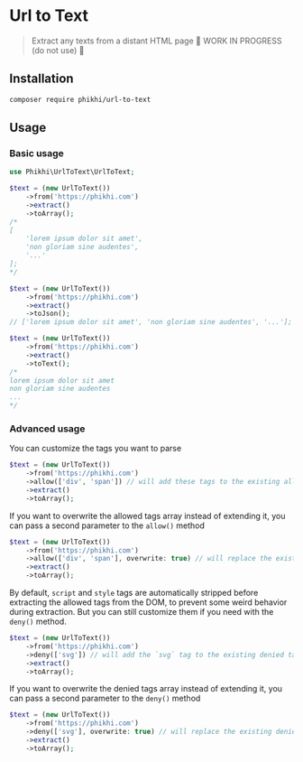 # Url to Text

> Extract any texts from a distant HTML page
> 🚧 WORK IN PROGRESS (do not use) 🚧

## Installation

```bash
composer require phikhi/url-to-text
```

## Usage

### Basic usage
```php
use Phikhi\UrlToText\UrlToText;

$text = (new UrlToText())
    ->from('https://phikhi.com')
    ->extract()
    ->toArray();
/*
[
    'lorem ipsum dolor sit amet',
    'non gloriam sine audentes',
    '...'
];
*/

$text = (new UrlToText())
    ->from('https://phikhi.com')
    ->extract()
    ->toJson();
// ['lorem ipsum dolor sit amet', 'non gloriam sine audentes', '...'];

$text = (new UrlToText())
    ->from('https://phikhi.com')
    ->extract()
    ->toText();
/*
lorem ipsum dolor sit amet
non gloriam sine audentes
...
*/
```

### Advanced usage

You can customize the tags you want to parse
```php
$text = (new UrlToText())
    ->from('https://phikhi.com')
    ->allow(['div', 'span']) // will add these tags to the existing allowed tags array (H*, p, li, a).
    ->extract()
    ->toArray();
```

If you want to overwrite the allowed tags array instead of extending it, you can pass a second parameter to the `allow()` method
```php
$text = (new UrlToText())
    ->from('https://phikhi.com')
    ->allow(['div', 'span'], overwrite: true) // will replace the existing allowed tags array with this one.
    ->extract()
    ->toArray();
```

By default, `script` and `style` tags are automatically stripped before extracting the allowed tags from the DOM, to prevent some weird behavior during extraction.
But you can still customize them if you need with the `deny()` method.
```php
$text = (new UrlToText())
    ->from('https://phikhi.com')
    ->deny(['svg']) // will add the `svg` tag to the existing denied tags array (script, style).
    ->extract()
    ->toArray();
```

If you want to overwrite the denied tags array instead of extending it, you can pass a second parameter to the `deny()` method
```php
$text = (new UrlToText())
    ->from('https://phikhi.com')
    ->deny(['svg'], overwrite: true) // will replace the existing denied tags array with this one.
    ->extract()
    ->toArray();
```
